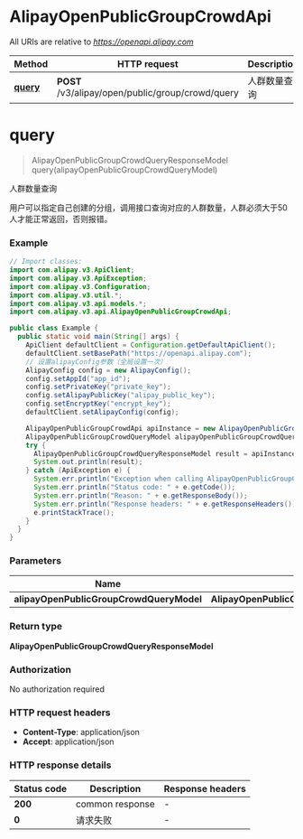 # AlipayOpenPublicGroupCrowdApi

All URIs are relative to *https://openapi.alipay.com*

| Method | HTTP request | Description |
|------------- | ------------- | -------------|
| [**query**](AlipayOpenPublicGroupCrowdApi.md#query) | **POST** /v3/alipay/open/public/group/crowd/query | 人群数量查询 |


<a name="query"></a>
# **query**
> AlipayOpenPublicGroupCrowdQueryResponseModel query(alipayOpenPublicGroupCrowdQueryModel)

人群数量查询

用户可以指定自己创建的分组，调用接口查询对应的人群数量，人群必须大于50人才能正常返回，否则报错。

### Example
```java
// Import classes:
import com.alipay.v3.ApiClient;
import com.alipay.v3.ApiException;
import com.alipay.v3.Configuration;
import com.alipay.v3.util.*;
import com.alipay.v3.api.models.*;
import com.alipay.v3.api.AlipayOpenPublicGroupCrowdApi;

public class Example {
  public static void main(String[] args) {
    ApiClient defaultClient = Configuration.getDefaultApiClient();
    defaultClient.setBasePath("https://openapi.alipay.com");
    // 设置alipayConfig参数（全局设置一次）
    AlipayConfig config = new AlipayConfig();
    config.setAppId("app_id");
    config.setPrivateKey("private_key");
    config.setAlipayPublicKey("alipay_public_key");
    config.setEncryptKey("encrypt_key");
    defaultClient.setAlipayConfig(config);

    AlipayOpenPublicGroupCrowdApi apiInstance = new AlipayOpenPublicGroupCrowdApi(defaultClient);
    AlipayOpenPublicGroupCrowdQueryModel alipayOpenPublicGroupCrowdQueryModel = new AlipayOpenPublicGroupCrowdQueryModel(); // AlipayOpenPublicGroupCrowdQueryModel | 
    try {
      AlipayOpenPublicGroupCrowdQueryResponseModel result = apiInstance.query(alipayOpenPublicGroupCrowdQueryModel);
      System.out.println(result);
    } catch (ApiException e) {
      System.err.println("Exception when calling AlipayOpenPublicGroupCrowdApi#query");
      System.err.println("Status code: " + e.getCode());
      System.err.println("Reason: " + e.getResponseBody());
      System.err.println("Response headers: " + e.getResponseHeaders());
      e.printStackTrace();
    }
  }
}
```

### Parameters

| Name | Type | Description  | Notes |
|------------- | ------------- | ------------- | -------------|
| **alipayOpenPublicGroupCrowdQueryModel** | **AlipayOpenPublicGroupCrowdQueryModel**|  | [optional] |

### Return type

**AlipayOpenPublicGroupCrowdQueryResponseModel**

### Authorization

No authorization required

### HTTP request headers

 - **Content-Type**: application/json
 - **Accept**: application/json

### HTTP response details
| Status code | Description | Response headers |
|-------------|-------------|------------------|
| **200** | common response |  -  |
| **0** | 请求失败 |  -  |

